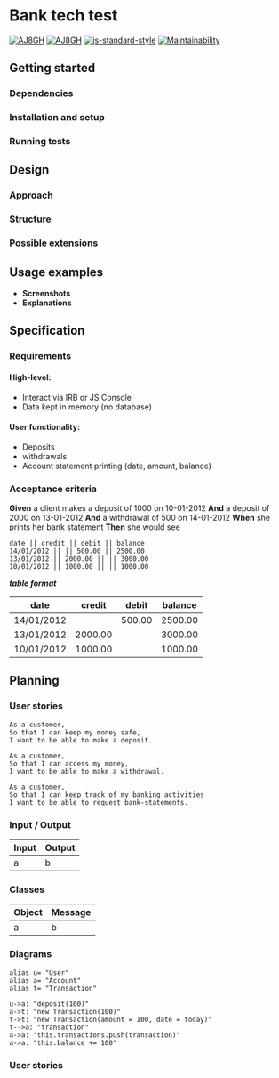 Bank tech test
==============

[![AJ8GH](https://circleci.com/gh/AJ8GH/bank-tech-test.svg?style=shield)](https://app.circleci.com/pipelines/github/AJ8GH/bank-tech-test)
[![AJ8GH](https://circleci.com/gh/AJ8GH/bank-tech-test.svg?style=svg)](https://app.circleci.com/pipelines/github/AJ8GH/bank-tech-test)
[![js-standard-style](https://img.shields.io/badge/code%20style-standard-brightgreen.svg)](http://standardjs.com)
[![Maintainability](https://api.codeclimate.com/v1/badges/4dd8f783b6d062f73efc/maintainability)](https://codeclimate.com/github/AJ8GH/bank-tech-test/maintainability)

Getting started
---------------

### Dependencies

### Installation and setup

### Running tests

Design
------

### Approach

### Structure

### Possible extensions

Usage examples
--------------

- **Screenshots**
- **Explanations**

Specification
-------------

### Requirements

#### High-level:
* Interact via IRB or JS Console
* Data kept in memory (no database)

#### User functionality:
* Deposits
* withdrawals
* Account statement printing (date, amount, balance)

### Acceptance criteria

**Given** a client makes a deposit of 1000 on 10-01-2012
**And** a deposit of 2000 on 13-01-2012
**And** a withdrawal of 500 on 14-01-2012
**When** she prints her bank statement
**Then** she would see

```
date || credit || debit || balance
14/01/2012 || || 500.00 || 2500.00
13/01/2012 || 2000.00 || || 3000.00
10/01/2012 || 1000.00 || || 1000.00
```

***table format***

date       | credit  | debit      | balance
-----------|---------|------------|--------
14/01/2012 |         | 500.00     | 2500.00
13/01/2012 | 2000.00 |            | 3000.00
10/01/2012 | 1000.00 |            | 1000.00

Planning
--------

### User stories

```
As a customer,
So that I can keep my money safe,
I want to be able to make a deposit.

As a customer,
So that I can access my money,
I want to be able to make a withdrawal.

As a customer,
So that I can keep track of my banking activities
I want to be able to request bank-statements.
```

### Input / Output

Input | Output
------|--------
a     | b

### Classes

Object | Message
-------|---------
a      | b

### Diagrams

```flow
alias u= "User"
alias a= "Account"
alias t= "Transaction"

u->a: "deposit(100)"
a->t: "new Transaction(100)"
t->t: "new Transaction(amount = 100, date = today)"
t-->a: "transaction"
a->a: "this.transactions.push(transaction)"
a->a: "this.balance += 100"
```



### User stories
